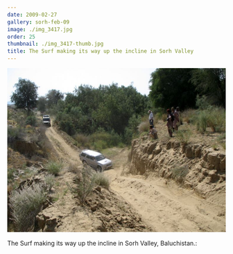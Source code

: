 ```yaml
---
date: 2009-02-27
gallery: sorh-feb-09
image: ./img_3417.jpg
order: 25
thumbnail: ./img_3417-thumb.jpg
title: The Surf making its way up the incline in Sorh Valley
---
```


![The Surf making its way up the incline in Sorh Valley](./img_3417.jpg)

The Surf making its way up the incline in Sorh Valley, Baluchistan.:
